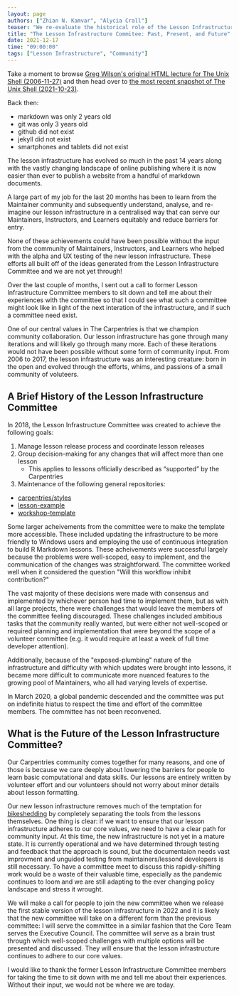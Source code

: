 ```yaml
---
layout: page
authors: ["Zhian N. Kamvar", "Alycia Crall"]
teaser: "We re-evaluate the historical role of the Lesson Infrastructure Community to understand how we can maintain community advocacy in our infrastructure"
title: "The Lesson Infrastructure Commitee: Past, Present, and Future"
date: 2021-12-17
time: "09:00:00"
tags: ["Lesson Infrastructure", "Community"]
---
```


Take a moment to browse [Greg Wilson's original HTML lecture for The Unix Shell (2006-11-27)](https://web.archive.org/web/20070225214536/http://www.swc.scipy.org/lec/shell01.html) and then head over to [the most recent snapshot of The Unix Shell (2021-10-23)](https://web.archive.org/web/20210710233318/https://swcarpentry.github.io/shell-novice/02-filedir/index.html). 

Back then:

 - markdown was only 2 years old 
 - git was only 3 years old
 - github did not exist
 - jekyll did not exist
 - smartphones and tablets did not exist

The lesson infrastructure has evolved so much in the past 14 years along with the vastly changing landscape of online publishing where it is now easier than ever to publish a website from a handful of markdown documents.

A large part of my job for the last 20 months has been to learn from the Maintainer community and subsequently understand, analyse, and re-imagine our lesson infrastructure in a centralised way that can serve our Maintainers, Instructors, and Learners equitably and reduce barriers for entry.

None of these achievements could have been possible without the input from the community of Maintainers, Instructors, and Learners who helped with the alpha and UX testing of the new lesson infrastructure. These efforts all built off of the ideas generated from the Lesson Infrastructure Committee and we are not yet through! 

Over the last couple of months, I sent out a call to former Lesson Infrastructure Committee members to sit down and tell me about their experiences with the committee so that I could see what such a committee might look like in light of the next interation of the infrastructure, and if such a committee need exist.

One of our central values in The Carpentries is that we champion community collaboration. Our lesson infrastructure has gone through many iterations and will likely go through many more. Each of these iterations would not have been possible without some form of community input. From 2006 to 2017, the lesson infrastructure was an interesting creature: born in the open and evolved through the efforts, whims, and passions of a small community of voluteers.

## A Brief History of the Lesson Infrastructure Committee

In 2018, the Lesson Infrastructure Committee was created to achieve the following goals: 

1. Manage lesson release process and coordinate lesson releases
2. Group decision-making for any changes that will affect more than one lesson
    - This applies to lessons officially described as “supported” by the Carpentries
3. Maintenance of the following general repositories:
 - [carpentries/styles](https://github.com/carpentries/styles)
 - [lesson-example](https://github.com/carpentries/lesson-example)
 - [workshop-template](https://github.com/carpentries/workshop-template)

Some larger acheivements from the committee were to make the template more accessible. These included updating the infrastructure to be more friendly to Windows users and employing the use of continuous integration to build R Markdown lessons. These acheivements were successful largely because the problems were well-scoped, easy to implement, and the communication of the changes was straightforward. The committee worked well when it considered the question "Will this workflow inhibit contribution?" 

The vast majority of these decisions were made with consensus and implemented by whichever person had time to implement them, but as with all large projects, there were challenges that would leave the members of the committee feeling discouraged. These challenges included ambitious tasks that the community really wanted, but were either not well-scoped or required planning and implementation that were beyond the scope of a volunteer committee (e.g. it would require at least a week of full time developer attention).

Additionally, because of the "exposed-plumbing" nature of the infrastructure and difficulty with which updates were brought into lessons, it became more difficult to communicate more nuanced features to the growing pool of Maintainers, who all had varying levels of expertise. 

In March 2020, a global pandemic descended and the committee was put on indefinite hiatus to respect the time and effort of the committee members. The committee has not been reconvened. 

## What is the Future of the Lesson Infrastructure Committee?

Our Carpentries community comes together for many reasons, and one of those is because we care deeply about lowering the barriers for people to learn basic computational and data skills. Our lessons are entirely written by volunteer effort and our volunteers should not worry about minor details about lesson formatting. 

Our new lesson infrastructure removes much of the temptation for [bikeshedding](https://www.ncbi.nlm.nih.gov/pmc/articles/PMC3976103/?report=classic#s7) by completely separating the tools from the lessons themselves. One thing is clear: if we want to ensure that our lesson infrastructure adheres to our core values, we need to have a clear path for community input. At this time, the new infrastructure is not yet in a mature state. It is currently operational and we have determined through testing and feedback that the approach is sound, but the documentaion needs vast improvment and unguided testing from maintainers/lessond developers is still necessary. To have a committee meet to discuss this rapidly-shifting work would be a waste of their valuable time, especially as the pandemic continues to loom and we are still adapting to the ever changing policy landscape and stress it wrought. 

We will make a call for people to join the new committee when we release the first stable version of the lesson infrastructure in 2022 and it is likely that the new committee will take on a different form than the previous committee: I will serve the committee in a similar fashion that the Core Team serves the Executive Council. The committee will serve as a brain trust through which well-scoped challenges with multiple options will be presented and discussed. They will ensure that the lesson infrastructure continues to adhere to our core values.

I would like to thank the former Lesson Infrastructure Committee members for taking the time to sit down with me and tell me about their experiences. Without their input, we would not be where we are today.

